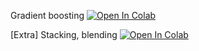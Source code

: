 ﻿Gradient boosting
[![Open In Colab](https://colab.research.google.com/assets/colab-badge.svg)](https://colab.research.google.com/github/ml-mipt/ml-mipt/blob/basic/week06_ensembles/week06_gradient_boosting.ipynb)

[Extra] Stacking, blending
[![Open In Colab](https://colab.research.google.com/assets/colab-badge.svg)](https://colab.research.google.com/github/ml-mipt/ml-mipt/blob/basic/week06_ensembles/week06_extras_practice_stacking_blending.ipynb)
